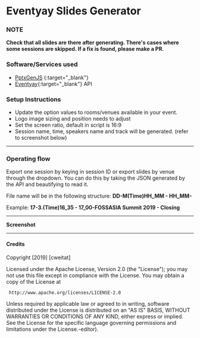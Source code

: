 # Eventyay Slides Generator
### **NOTE**
**Check that all slides are there after generating. There's cases where some sessions are skipped. If a fix is found, please make a PR.**

### Software/Services used
    
   - [PptxGenJS]( https://github.com/gitbrent/PptxGenJS) {:target="_blank"}
   - [Eventyay](https://eventyay.com){:target="_blank"} API

### Setup Instructions
	
- Update the option values to rooms/venues available in your event.
- Logo image sizing and position needs to adjust
- Set the screen ratio, default in script is 16:9
- Session name, time, speakers name and track will be generated. (refer to screenshot below)

---

### Operating flow
Export one session by keying in session ID or export slides by venue through the dropdown.
You can do this by taking the JSON generated by the API and beautifying to read it.


File name will be in the following structure:
**DD-M(Time)HH_MM - HH_MM-<Session Name>**

Example: 
**17-3.(Time)16_35 - 17_00-FOSSASIA Summit 2019 - Closing**

---

**Screenshot**



---
#### **Credits**
   Copyright [2019] [cweitat]

   Licensed under the Apache License, Version 2.0 (the "License");
   you may not use this file except in compliance with the License.
   You may obtain a copy of the License at

     http://www.apache.org/licenses/LICENSE-2.0

   Unless required by applicable law or agreed to in writing, software
   distributed under the License is distributed on an "AS IS" BASIS,
   WITHOUT WARRANTIES OR CONDITIONS OF ANY KIND, either express or implied.
   See the License for the specific language governing permissions and
   limitations under the License.-editor).  
    
    
